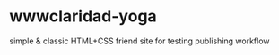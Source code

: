 wwwclaridad-yoga
================

simple &amp; classic HTML+CSS friend site for testing publishing workflow
